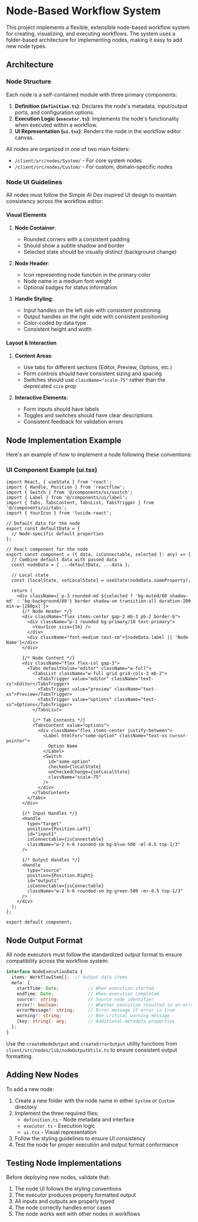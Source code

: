 # Node-Based Workflow System

This project implements a flexible, extensible node-based workflow system for creating, visualizing, and executing workflows. The system uses a folder-based architecture for implementing nodes, making it easy to add new node types.

## Architecture

### Node Structure

Each node is a self-contained module with three primary components:

1. **Definition (`definition.ts`)**: Declares the node's metadata, input/output ports, and configuration options.
2. **Execution Logic (`executor.ts`)**: Implements the node's functionality when executed within a workflow.
3. **UI Representation (`ui.tsx`)**: Renders the node in the workflow editor canvas.

All nodes are organized in one of two main folders:
- `/client/src/nodes/System/` - For core system nodes
- `/client/src/nodes/Custom/` - For custom, domain-specific nodes

### Node UI Guidelines

All nodes must follow the Simple AI Dev inspired UI design to maintain consistency across the workflow editor:

#### Visual Elements

1. **Node Container**:
   - Rounded corners with a consistent padding
   - Should show a subtle shadow and border
   - Selected state should be visually distinct (background change)

2. **Node Header**:
   - Icon representing node function in the primary color
   - Node name in a medium font weight
   - Optional badges for status information

3. **Handle Styling**:
   - Input handles on the left side with consistent positioning
   - Output handles on the right side with consistent positioning
   - Color-coded by data type
   - Consistent height and width

#### Layout & Interaction

1. **Content Areas**:
   - Use tabs for different sections (Editor, Preview, Options, etc.)
   - Form controls should have consistent sizing and spacing
   - Switches should use `className="scale-75"` rather than the deprecated `size` prop

2. **Interactive Elements**:
   - Form inputs should have labels
   - Toggles and switches should have clear descriptions
   - Consistent feedback for validation errors

## Node Implementation Example

Here's an example of how to implement a node following these conventions:

### UI Component Example (ui.tsx)

```tsx
import React, { useState } from 'react';
import { Handle, Position } from 'reactflow';
import { Switch } from '@/components/ui/switch';
import { Label } from '@/components/ui/label';
import { Tabs, TabsContent, TabsList, TabsTrigger } from '@/components/ui/tabs';
import { YourIcon } from 'lucide-react';

// Default data for the node
export const defaultData = {
  // Node-specific default properties
};

// React component for the node
export const component = ({ data, isConnectable, selected }: any) => {
  // Combine default data with passed data
  const nodeData = { ...defaultData, ...data };
  
  // Local state
  const [localState, setLocalState] = useState(nodeData.someProperty);
  
  return (
    <div className={`p-3 rounded-md ${selected ? 'bg-muted/80 shadow-md' : 'bg-background/80'} border shadow-sm transition-all duration-200 min-w-[280px]`}>
      {/* Node Header */}
      <div className="flex items-center gap-2 mb-3 pb-2 border-b">
        <div className="p-1 rounded bg-primary/10 text-primary">
          <YourIcon size={16} />
        </div>
        <div className="font-medium text-sm">{nodeData.label || 'Node Name'}</div>
      </div>
      
      {/* Node Content */}
      <div className="flex flex-col gap-3">
        <Tabs defaultValue="editor" className="w-full">
          <TabsList className="w-full grid grid-cols-3 mb-2">
            <TabsTrigger value="editor" className="text-xs">Editor</TabsTrigger>
            <TabsTrigger value="preview" className="text-xs">Preview</TabsTrigger>
            <TabsTrigger value="options" className="text-xs">Options</TabsTrigger>
          </TabsList>
          
          {/* Tab Contents */}
          <TabsContent value="options">
            <div className="flex items-center justify-between">
              <Label htmlFor="some-option" className="text-xs cursor-pointer">
                Option Name
              </Label>
              <Switch
                id="some-option"
                checked={localState}
                onCheckedChange={setLocalState}
                className="scale-75"
              />
            </div>
          </TabsContent>
        </Tabs>
      </div>
      
      {/* Input Handles */}
      <Handle
        type="target"
        position={Position.Left}
        id="input1"
        isConnectable={isConnectable}
        className="w-2 h-6 rounded-sm bg-blue-500 -ml-0.5 top-1/3"
      />
      
      {/* Output Handles */}
      <Handle
        type="source"
        position={Position.Right}
        id="output1"
        isConnectable={isConnectable}
        className="w-2 h-6 rounded-sm bg-green-500 -mr-0.5 top-1/3"
      />
    </div>
  );
};

export default component;
```

## Node Output Format

All node executors must follow the standardized output format to ensure compatibility across the workflow system:

```typescript
interface NodeExecutionData {
  items: WorkflowItem[];  // Output data items
  meta: {
    startTime: Date;           // When execution started
    endTime: Date;             // When execution completed
    source?: string;           // Source node identifier
    error?: boolean;           // Whether execution resulted in an error
    errorMessage?: string;     // Error message if error is true
    warning?: string;          // Non-critical warning message
    [key: string]: any;        // Additional metadata properties
  };
}
```

Use the `createNodeOutput` and `createErrorOutput` utility functions from `client/src/nodes/lib/nodeOutputUtils.ts` to ensure consistent output formatting.

## Adding New Nodes

To add a new node:

1. Create a new folder with the node name in either `System` or `Custom` directory
2. Implement the three required files:
   - `definition.ts` - Node metadata and interface
   - `executor.ts` - Execution logic  
   - `ui.tsx` - Visual representation
3. Follow the styling guidelines to ensure UI consistency
4. Test the node for proper execution and output format conformance

## Testing Node Implementations

Before deploying new nodes, validate that:

1. The node UI follows the styling conventions
2. The executor produces properly formatted output
3. All inputs and outputs are properly typed
4. The node correctly handles error cases
5. The node works well with other nodes in workflows